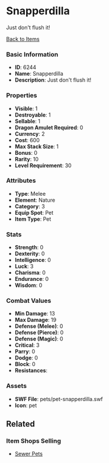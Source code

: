 # Snapperdilla

Just don't flush it!

[Back to Items](../items.md)

### Basic Information

- **ID**: 6244
- **Name**: Snapperdilla
- **Description**: Just don&#039;t flush it!

### Properties

- **Visible**: 1
- **Destroyable**: 1
- **Sellable**: 1
- **Dragon Amulet Required**: 0
- **Currency**: 2
- **Cost**: 600
- **Max Stack Size**: 1
- **Bonus**: 0
- **Rarity**: 10
- **Level Requirement**: 30

### Attributes

- **Type**: Melee
- **Element**: Nature
- **Category**: 3
- **Equip Spot**: Pet
- **Item Type**: Pet

### Stats

- **Strength**: 0
- **Dexterity**: 0
- **Intelligence**: 0
- **Luck**: 3
- **Charisma**: 0
- **Endurance**: 0
- **Wisdom**: 0

### Combat Values

- **Min Damage**: 13
- **Max Damage**: 19
- **Defense (Melee)**: 0
- **Defense (Pierce)**: 0
- **Defense (Magic)**: 0
- **Critical**: 3
- **Parry**: 0
- **Dodge**: 0
- **Block**: 0
- **Resistances**: 

### Assets

- **SWF File**: pets/pet-snapperdilla.swf
- **Icon**: pet

## Related

### Item Shops Selling

- [Sewer Pets](../item-shops/241-sewer-pets.md)

